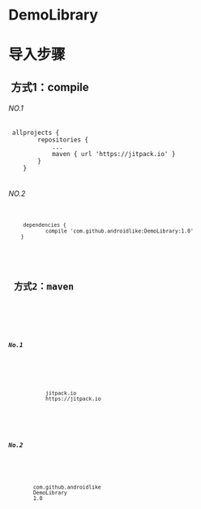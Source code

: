 # DemoLibrary 

# 导入步骤
##  方式1：compile
######  NO.1
 <pre><code> allprojects {
		repositories {
			...
			maven { url 'https://jitpack.io' }
		}
	}
	</code></pre>
######  NO.2 
<pre><code>
	<code>dependencies {
	        compile 'com.github.androidlike:DemoLibrary:1.0'
	}
	</code>
</pre>	
	
##  方式2：maven
  
##### No.1
  <pre><code><repositories>
		<repository>
		    <id>jitpack.io</id>
		    <url>https://jitpack.io</url>
		</repository>
	</repositories>
</code></pre>	
##### No.2
 <pre><code> <dependency>
	    <groupId>com.github.androidlike</groupId>
	    <artifactId>DemoLibrary</artifactId>
	    <version>1.0</version>
	</dependency>
</code></pre>
